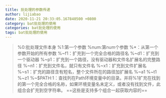 ```yaml
---
title: 批处理的参数传递
author: lijiabao
date: 2020-11-21 20:33:05.167840500 +0800
category: bat批处理的使用
categories: bat批处理的使用
tags: bat批处理的使用
---
```

> %0:批处理文件本身
%1:第一个参数
%num:第num个参数
%*：从第一个参数开始的所有参数
%~f1：扩充到一个完全合格的路径名
%~d1：扩充到一个驱动器
%~p1：扩充到一个路径，没有驱动器和文件名扩展名的完整路径
%~n1：扩充到文件名，就只有文件名
%~x1：扩充到文件扩展名
%~s1：扩充的路径含有短名，整个文件所在的路径加扩展名
%~a1
%~t1
%~z1
%~$PATH:1：查找列在Path环境变量中的目录。并将%1扩充在找到的第一个完全合格的名称，如果环境变量名未定义，或者没有找到文件，此组合会扩充到空字符串。
==这些是支持多个组合一起获取内容的==